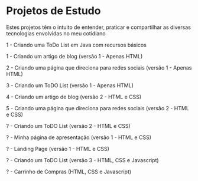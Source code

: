 # Projetos de Estudo
Estes projetos têm o intuito de entender, praticar e compartilhar as diversas tecnologias envolvidas no meu cotidiano

1 - Criando uma ToDo List em Java com recursos básicos

1 - Criando um artigo de blog (versão 1 - Apenas HTML)

2 - Criando uma página que direciona para redes sociais (versão 1 - Apenas HTML)

3 - Criando um ToDO List (versão 1 - Apenas HTML)

4 - Criando um artigo de blog (versão 2 - HTML e CSS)

5 - Criando uma página que direciona para redes sociais (versão 2 - HTML e CSS)

? - Criando um ToDO List (versão 2 - HTML e CSS)

? - Minha página de apresentação (versão 1 - HTML e CSS)

? - Landing Page (versão 1 - HTML e CSS)

? - Criando um ToDO List (versão 3 - HTML, CSS e Javascript)

? - Carrinho de Compras (HTML, CSS e Javascript)



